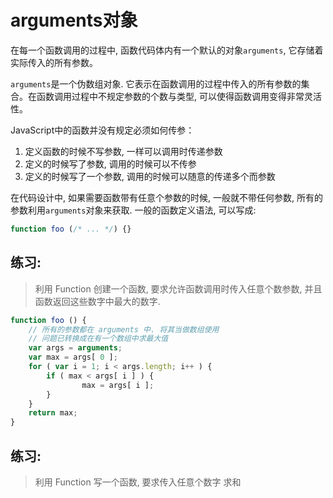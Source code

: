 # arguments对象

在每一个函数调用的过程中, 函数代码体内有一个默认的对象`arguments`, 它存储着实际传入的所有参数。

`arguments`是一个伪数组对象. 它表示在函数调用的过程中传入的所有参数的集合。在函数调用过程中不规定参数的个数与类型, 可以使得函数调用变得非常灵活性。

JavaScript中的函数并没有规定必须如何传参：

1. 定义函数的时候不写参数, 一样可以调用时传递参数
2. 定义的时候写了参数, 调用的时候可以不传参
3. 定义的时候写了一个参数, 调用的时候可以随意的传递多个而参数

在代码设计中, 如果需要函数带有任意个参数的时候, 一般就不带任何参数, 所有的参数利用`arguments`对象来获取. 一般的函数定义语法, 可以写成:

```javascript
function foo (/* ... */) {}
```

## 练习:

> 利用 Function 创建一个函数, 要求允许函数调用时传入任意个数参数, 并且函数返回这些数字中最大的数字.

```javascript
function foo () {
    // 所有的参数都在 arguments 中. 将其当做数组使用
    // 问题已转换成在有一个数组中求最大值
    var args = arguments;
    var max = args[ 0 ];
    for ( var i = 1; i < args.length; i++ ) {
        if ( max < args[ i ] ) {
                max = args[ i ];
        }
    }
    return max;
}
```

## 练习:

> 利用 Function 写一个函数, 要求传入任意个数字 求和



